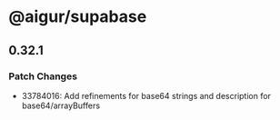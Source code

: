 # @aigur/supabase

## 0.32.1

### Patch Changes

- 33784016: Add refinements for base64 strings and description for base64/arrayBuffers

